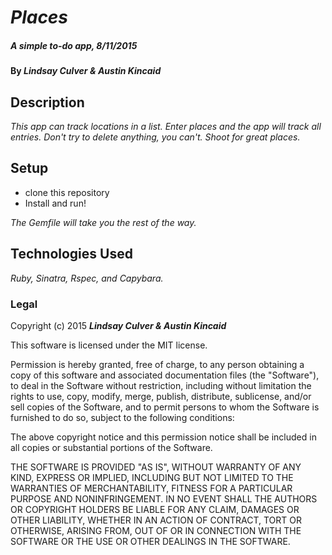 # _Places_

##### _A simple to-do app, 8/11/2015_

#### By _**Lindsay Culver & Austin Kincaid**_

## Description

_This app can track locations in a list. Enter places and the app will track all entries. Don't try to delete anything, you can't. Shoot for great places._

## Setup

* clone this repository
* Install and run!

_The Gemfile will take you the rest of the way._

## Technologies Used

_Ruby, Sinatra, Rspec, and Capybara._

### Legal

Copyright (c) 2015 **_Lindsay Culver & Austin Kincaid_**

This software is licensed under the MIT license.

Permission is hereby granted, free of charge, to any person obtaining a copy
of this software and associated documentation files (the "Software"), to deal
in the Software without restriction, including without limitation the rights
to use, copy, modify, merge, publish, distribute, sublicense, and/or sell
copies of the Software, and to permit persons to whom the Software is
furnished to do so, subject to the following conditions:

The above copyright notice and this permission notice shall be included in
all copies or substantial portions of the Software.

THE SOFTWARE IS PROVIDED "AS IS", WITHOUT WARRANTY OF ANY KIND, EXPRESS OR
IMPLIED, INCLUDING BUT NOT LIMITED TO THE WARRANTIES OF MERCHANTABILITY,
FITNESS FOR A PARTICULAR PURPOSE AND NONINFRINGEMENT. IN NO EVENT SHALL THE
AUTHORS OR COPYRIGHT HOLDERS BE LIABLE FOR ANY CLAIM, DAMAGES OR OTHER
LIABILITY, WHETHER IN AN ACTION OF CONTRACT, TORT OR OTHERWISE, ARISING FROM,
OUT OF OR IN CONNECTION WITH THE SOFTWARE OR THE USE OR OTHER DEALINGS IN
THE SOFTWARE.

